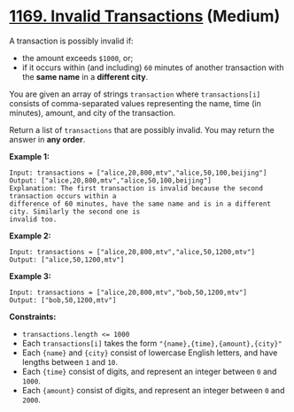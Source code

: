 # [1169. Invalid Transactions][link] (Medium)

[link]: https://leetcode.com/problems/invalid-transactions/

A transaction is possibly invalid if:

- the amount exceeds `$1000`, or;
- if it occurs within (and including) `60` minutes of another transaction with the **same name** in a
**different city**.

You are given an array of strings `transaction` where `transactions[i]` consists of comma-separated
values representing the name, time (in minutes), amount, and city of the transaction.

Return a list of `transactions` that are possibly invalid. You may return the answer in **any
order**.

**Example 1:**

```
Input: transactions = ["alice,20,800,mtv","alice,50,100,beijing"]
Output: ["alice,20,800,mtv","alice,50,100,beijing"]
Explanation: The first transaction is invalid because the second transaction occurs within a
difference of 60 minutes, have the same name and is in a different city. Similarly the second one is
invalid too.
```

**Example 2:**

```
Input: transactions = ["alice,20,800,mtv","alice,50,1200,mtv"]
Output: ["alice,50,1200,mtv"]
```

**Example 3:**

```
Input: transactions = ["alice,20,800,mtv","bob,50,1200,mtv"]
Output: ["bob,50,1200,mtv"]
```

**Constraints:**

- `transactions.length <= 1000`
- Each `transactions[i]` takes the form `"{name},{time},{amount},{city}"`
- Each `{name}` and `{city}` consist of lowercase English letters, and have lengths between `1` and
`10`.
- Each `{time}` consist of digits, and represent an integer between `0` and `1000`.
- Each `{amount}` consist of digits, and represent an integer between `0` and `2000`.
